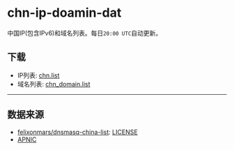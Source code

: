 # chn-ip-doamin-dat

中国IP(包含IPv6)和域名列表。每日`20:00 UTC`自动更新。

## 下载

- IP列表: [chn.list](https://raw.githubusercontent.com/IrineSistiana/chn-ip-doamin-dat/master/chn.list)
- 域名列表: [chn_domain.list](https://raw.githubusercontent.com/IrineSistiana/chn-ip-doamin-dat/master/chn_domain.list)

---

## 数据来源

- [felixonmars/dnsmasq-china-list](https://github.com/felixonmars/dnsmasq-china-list): [LICENSE](https://github.com/felixonmars/dnsmasq-china-list/blob/master/LICENSE)
- [APNIC](https://ftp.apnic.net/apnic/stats/apnic/delegated-apnic-latest)
